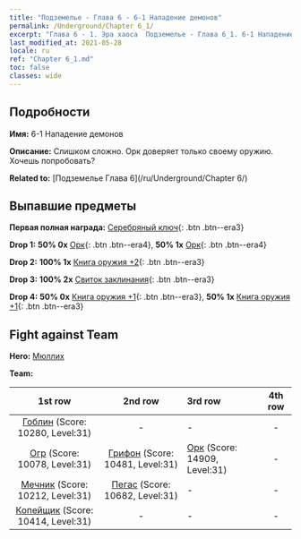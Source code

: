 ```yaml
---
title: "Подземелье - Глава 6 - 6-1 Нападение демонов"
permalink: /Underground/Chapter 6_1/
excerpt: "Глава 6 - 1. Эра хаоса  Подземелье - Глава 6_1. 6-1 Нападение демонов"
last_modified_at: 2021-05-28
locale: ru
ref: "Chapter 6_1.md"
toc: false
classes: wide
---
```


## Подробности

 **Имя:** 6-1 Нападение демонов

 **Описание:** Слишком сложно. Орк доверяет только своему оружию. Хочешь попробовать?

 **Related to:** [Подземелье Глава 6](/ru/Underground/Chapter 6/)

## Выпавшие предметы

 **Первая полная награда:** [Серебряный ключ](/ItemsRU/con_693/){: .btn .btn--era3}

 **Drop 1:** **50% 0x** [Орк](/ItemsRU/unt_219/){: .btn .btn--era4}, **50% 1x** [Орк](/ItemsRU/unt_219/){: .btn .btn--era4}

 **Drop 2:** **100% 1x** [Книга оружия +2](/ItemsRU/mat_32/){: .btn .btn--era3}

 **Drop 3:** **100% 2x** [Свиток заклинания](/ItemsRU/con_694/){: .btn .btn--era3}

 **Drop 4:** **50% 0x** [Книга оружия +1](/ItemsRU/mat_25/){: .btn .btn--era3}, **50% 1x** [Книга оружия +1](/ItemsRU/mat_25/){: .btn .btn--era3}


## Fight against Team
 **Hero:** [Мюллих](/ru/heroes/Mullich/)

 **Team:**


  | 1st row | 2nd row | 3rd row | 4th row |
  |:----:|:----:|:----|:----:|
  | [Гоблин](/ru/units/Goblin/) (Score: 10280, Level:31)  | - | - | - |
  | [Огр](/ru/units/Ogre/) (Score: 10078, Level:31)  | [Грифон](/ru/units/Griffin/) (Score: 10481, Level:31)  | [Орк](/ru/units/Orc/) (Score: 14909, Level:31)  | - |
  | [Мечник](/ru/units/Swordsman/) (Score: 10212, Level:31)  | [Пегас](/ru/units/Pegasus/) (Score: 10682, Level:31)  | - | - |
  | [Копейщик](/ru/units/Pikeman/) (Score: 10414, Level:31)  | - | - | - |


